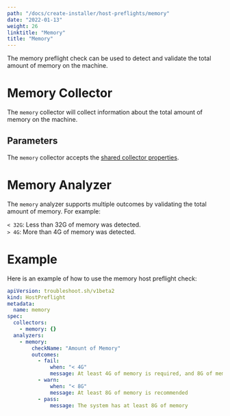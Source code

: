 ```yaml
---
path: "/docs/create-installer/host-preflights/memory"
date: "2022-01-13"
weight: 26
linktitle: "Memory"
title: "Memory"
---
```

 
The memory preflight check can be used to detect and validate the total amount of memory on the machine.

# Memory Collector

The `memory` collector will collect information about the total amount of memory on the machine.

## Parameters

The `memory` collector accepts the [shared collector properties](https://troubleshoot.sh/docs/collect/collectors/#shared-properties).

# Memory Analyzer

The `memory` analyzer supports multiple outcomes by validating the total amount of memory. For example:

`< 32G`: Less than 32G of memory was detected.</br>
`> 4G`: More than 4G of memory was detected.

# Example

Here is an example of how to use the memory host preflight check:

```yaml
apiVersion: troubleshoot.sh/v1beta2
kind: HostPreflight
metadata:
  name: memory
spec:
  collectors:
    - memory: {}
  analyzers:
    - memory:
        checkName: "Amount of Memory"
        outcomes:
          - fail:
              when: "< 4G"
              message: At least 4G of memory is required, and 8G of memory is recommended
          - warn:
              when: "< 8G"
              message: At least 8G of memory is recommended
          - pass:
              message: The system has at least 8G of memory
```

